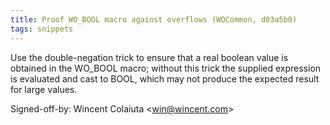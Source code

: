 ```yaml
---
title: Proof WO_BOOL macro against overflows (WOCommon, d03a5b0)
tags: snippets
---
```


Use the double-negation trick to ensure that a real boolean value is obtained in the WO\_BOOL macro; without this trick the supplied expression is evaluated and cast to BOOL, which may not produce the expected result for large values.

Signed-off-by: Wincent Colaiuta &lt;win@wincent.com&gt;
